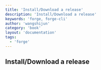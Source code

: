 ```yaml
---
title: 'Install/Download a release'
description: 'Install/Download a release'
keywords: 'forge, forge-cli'
author: 'wangshijun'
category: 'book'
layout: 'documentation'
tags:
  - 'forge'
---
```


## Install/Download a release
